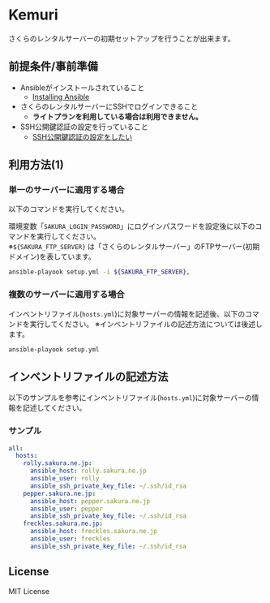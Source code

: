 Kemuri
==================

さくらのレンタルサーバーの初期セットアップを行うことが出来ます。

前提条件/事前準備
------------------

- Ansibleがインストールされていること
    - [Installing Ansible](https://docs.ansible.com/ansible/latest/installation_guide/intro_installation.html)
- さくらのレンタルサーバーにSSHでログインできること
    - **ライトプランを利用している場合は利用できません。**
- SSH公開鍵認証の設定を行っていること
    - [SSH公開鍵認証の設定をしたい](https://help.sakura.ad.jp/rs/2804/)

利用方法(1)
------------------

### 単一のサーバーに適用する場合

以下のコマンドを実行してください。

環境変数「`SAKURA_LOGIN_PASSWORD`」にログインパスワードを設定後に以下のコマンドを実行してください。  
※`${SAKURA_FTP_SERVER}` は「さくらのレンタルサーバー」のFTPサーバー(初期ドメイン)を表しています。

```bash
ansible-playook setup.yml -i ${SAKURA_FTP_SERVER},
```

### 複数のサーバーに適用する場合

インベントリファイル(`hosts.yml`)に対象サーバーの情報を記述後、以下のコマンドを実行してください。
※インベントリファイルの記述方法については後述します。

```bash
ansible-playook setup.yml
```

インベントリファイルの記述方法
------------------

以下のサンプルを参考にインベントリファイル(`hosts.yml`)に対象サーバーの情報を記述してください。

### サンプル

```yaml
all:
  hosts:
    rolly.sakura.ne.jp:
      ansible_host: rolly.sakura.ne.jp
      ansible_user: rolly
      ansible_ssh_private_key_file: ~/.ssh/id_rsa
    pepper.sakura.ne.jp:
      ansible_host: pepper.sakura.ne.jp
      ansible_user: pepper
      ansible_ssh_private_key_file: ~/.ssh/id_rsa
    freckles.sakura.ne.jp:
      ansible_host: freckles.sakura.ne.jp
      ansible_user: freckles
      ansible_ssh_private_key_file: ~/.ssh/id_rsa
```

License
------------------

MIT License
